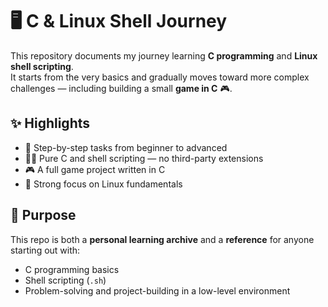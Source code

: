 # 🖥️ C & Linux Shell Journey  

This repository documents my journey learning **C programming** and **Linux shell scripting**.  
It starts from the very basics and gradually moves toward more complex challenges — including building a small **game in C** 🎮.  

## ✨ Highlights  
- 📂 Step-by-step tasks from beginner to advanced  
- 🧑‍💻 Pure C and shell scripting — no third-party extensions  
- 🎮 A full game project written in C  
- 🐧 Strong focus on Linux fundamentals  

## 🚀 Purpose  
This repo is both a **personal learning archive** and a **reference** for anyone starting out with:  
- C programming basics  
- Shell scripting (`.sh`)  
- Problem-solving and project-building in a low-level environment  
